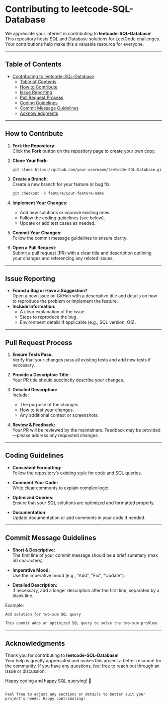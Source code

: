 
# Contributing to leetcode-SQL-Database

We appreciate your interest in contributing to **leetcode-SQL-Database**!  
This repository hosts SQL and Database solutions for LeetCode challenges. Your contributions help make this a valuable resource for everyone.

---

## Table of Contents
- [Contributing to leetcode-SQL-Database](#contributing-to-leetcode-sql-database)
  - [Table of Contents](#table-of-contents)
  - [How to Contribute](#how-to-contribute)
  - [Issue Reporting](#issue-reporting)
  - [Pull Request Process](#pull-request-process)
  - [Coding Guidelines](#coding-guidelines)
  - [Commit Message Guidelines](#commit-message-guidelines)
  - [Acknowledgments](#acknowledgments)

---

## How to Contribute

1. **Fork the Repository:**  
   Click the **Fork** button on the repository page to create your own copy.

2. **Clone Your Fork:**  
   ```bash
   git clone https://github.com/your-username/leetcode-SQL-Database.git
   ```
   
3. **Create a Branch:**  
   Create a new branch for your feature or bug fix.
   ```bash
   git checkout -b feature/your-feature-name
   ```

4. **Implement Your Changes:**  
   - Add new solutions or improve existing ones.
   - Follow the coding guidelines (see below).
   - Update or add test cases as needed.

5. **Commit Your Changes:**  
   Follow the commit message guidelines to ensure clarity.

6. **Open a Pull Request:**  
   Submit a pull request (PR) with a clear title and description outlining your changes and referencing any related issues.

---

## Issue Reporting

- **Found a Bug or Have a Suggestion?**  
  Open a new issue on GitHub with a descriptive title and details on how to reproduce the problem or implement the feature.
- **Include Information:**  
  - A clear explanation of the issue.
  - Steps to reproduce the bug.
  - Environment details if applicable (e.g., SQL version, OS).

---

## Pull Request Process

1. **Ensure Tests Pass:**  
   Verify that your changes pass all existing tests and add new tests if necessary.
   
2. **Provide a Descriptive Title:**  
   Your PR title should succinctly describe your changes.
   
3. **Detailed Description:**  
   Include:
   - The purpose of the changes.
   - How to test your changes.
   - Any additional context or screenshots.
   
4. **Review & Feedback:**  
   Your PR will be reviewed by the maintainers. Feedback may be provided—please address any requested changes.

---

## Coding Guidelines

- **Consistent Formatting:**  
  Follow the repository’s existing style for code and SQL queries.
  
- **Comment Your Code:**  
  Write clear comments to explain complex logic.
  
- **Optimized Queries:**  
  Ensure that your SQL solutions are optimized and formatted properly.
  
- **Documentation:**  
  Update documentation or add comments in your code if needed.

---

## Commit Message Guidelines

- **Short & Descriptive:**  
  The first line of your commit message should be a brief summary (max 50 characters).
  
- **Imperative Mood:**  
  Use the imperative mood (e.g., "Add", "Fix", "Update").
  
- **Detailed Description:**  
  If necessary, add a longer description after the first line, separated by a blank line.

Example:
```txt
Add solution for two-sum SQL query

This commit adds an optimized SQL query to solve the two-sum problem.
```

---

## Acknowledgments

Thank you for contributing to **leetcode-SQL-Database**!  
Your help is greatly appreciated and makes this project a better resource for the community. If you have any questions, feel free to reach out through an issue or discussion.

Happy coding and happy SQL querying! 🚀
```

Feel free to adjust any sections or details to better suit your project's needs. Happy contributing!